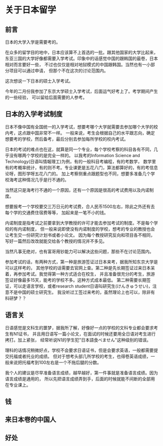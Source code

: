 # 关于日本留学


## 前言

日本的大学入学是需要考的。

在众多的留学目的地中，日本应该算不上首选的一批。跟其他国家的大学比起来，
东亚三国的大学好像都需要入学考试。印象中的话感觉中国的跟韩国的最卷，日本相对而言要好一些，
不过也仅仅是相对地狱模式的中国跟韩国。当然也有一小部分项目可以通过申请，
但那个不在这次的讨论范围内。

这次想说一下日本的硕士入学考试。

今年的二月份我参加了东京大学硕士入学考试，后面运气好考上了。考学期间产生的一些经验，
可以留给后面需要的人参考。


## 日本的入学考试制度

日本不像中国有全国统一的入学考试，想要考哪个大学就需要去参加哪个大学的校内考，这点跟中国非常不一样。
一般来说，考生会根据自己的水平跟志向，确定想要考的学校，然后备考，最后分别去参加每所学校的校内考试。

日本的考试的难点也在这，就算是同一个专业，每个学校考察的科目各有不同，几乎没有哪两个学校的是完全一样的。
以我考的Information Science and Technology(日语叫情報理工)为例，有的一般科目考编程，有的考数学，
数学里有的考概率统计，有的则不考。专业课更是五花八门，算法都算好的，有的考信息论呀，图形学呀五花八门的。
加上考察侧重点跟题型也不同，想要多准备几个学校海考这种情况几乎是行不通的。

当然这只是海考行不通的一个原因，还有一个原因是很高的考试费用以及内诺制度。

想要报考一个学校要交三万日元的考试费，合人民币1500左右，除此之外还有去每个学的交通费住宿费等等，
加起来是一笔不小的钱。 

内诺制度是指考试之前要拿到大学教授的许可才能去参加考试的制度。不是每个学校的有内诺制度，
但一般来说即使没有内诺制度的学校，想考的专业的教授也会让考生交一份研究计划书或者小论文。
因为每个教授研究反向和项目各不相同，写好一篇然后改改就能交给各个教授的情况并不多见。

当然凡事无绝对，也有富哥用钞能力可以解决这些问题，那些不在讨论范围内。

参加考试的话，有两种方式，第一种是旅游签证过日本来考，据我所知东京大学是可以这样考的，
其他学校的话需要去官网上查。第二种是先长期签证过来日本呆着，再参加考试。我觉得第一种方式适合在校生，
并且准备很充分的考生，旅游签证好像最多15天，能考的学校不多。这种方式成本最低。
第二种需要长期签证，可以走语言学校，或者research student日语叫研究生(けんきゅうせい)，注意不是中国的硕士研究生。
我没听过工签过来考的，虽然理论上也可以，除非有科研梦？？

## 语言关

日语感觉是文科生的噩梦，据我所了解，好像好一点的学校的文科专业都会要求考生有N1证书，
并且用日语写一篇小论文，在面试的时候还要用全日语对考生进行拷打。加上紧张，
经常听说N1的学生犯"日本語食べません"这种级别的错误。

理科的话情况稍微好点，学校不会要求日语证书，但是会要求英语，一般都需要提交托福或者托业的成绩。
但对于想考头部几所学校的考生，也得卷英语成绩，一般来说把托福考到100左右是一个不拖后腿的分数。

我个人的建议是尽早准备语言成绩，越早越好，第一件事就是准备语言成绩。因为语言成绩是通用的，
所以先把语言成绩弄到手，后面的时候就能不间断的全部用在专业课上。

## 钱

## 来日本卷的中国人

## 好处